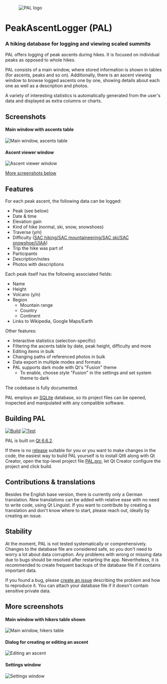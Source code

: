           ![PAL logo](resources/icons/ico/logo_peak_multisize_square.ico)

PeakAscentLogger (PAL)
======================

### A hiking database for logging and viewing scaled summits

PAL offers logging of peak ascents during hikes.
It is focused on individual peaks as opposed to whole hikes.

PAL consists of a main window, where stored information is shown in tables (for ascents, peaks and so on).
Additionally, there is an ascent viewing window to browse logged ascents one by one, showing details about each one as well as a description and photos.

A variety of interesting statistics is automatically generated from the user's data and displayed as extra columns or charts.



Screenshots
-----------

#### Main window with ascents table

![Main window, ascents table](resources/screenshots/ascents_table.png)

#### Ascent viewer window

![Ascent viewer window](resources/screenshots/ascent_viewer.png)

[More screenshots below](#more_screens)



Features
--------

For each peak ascent, the following data can be logged:

- Peak (see below)
- Date & time
- Elevation gain
- Kind of hike (normal, ski, snow, snowshoes)
- Traverse (y/n)
- Difficulty ([SAC hiking/SAC mountaineering/SAC ski/SAC snowshoe/UIAA](https://www.bergfreunde.eu/alpine-grades-calculator/))
- Trip the hike was part of
- Participants
- Description/notes
- Photos with descriptions

Each peak itself has the following associated fields:

- Name
- Height
- Volcano (y/n)
- Region
	- Mountain range
	- Country
	- Continent
- Links to Wikipedia, Google Maps/Earth

Other features:

- Interactive statistics (selection-specific)
- Filtering the ascents table by date, peak height, difficulty and more
- Editing items in bulk
- Changing paths of referenced photos in bulk
- Data export in multiple modes and formats
- PAL supports dark mode with Qt's "Fusion" theme
	- To enable, choose style "Fusion" in the settings and set system theme to dark

The codebase is fully documented.

PAL employs an [SQLite](https://www.sqlite.org) database, so its project files can be opened, inspected and manipulated with any compatible software.



Building PAL
------------

[![Build](https://github.com/svetter/pal/actions/workflows/build.yml/badge.svg)](https://github.com/svetter/pal/actions/workflows/build.yml)
[![Test](https://github.com/svetter/pal/actions/workflows/test.yml/badge.svg)](https://github.com/svetter/pal/actions/workflows/test.yml)

PAL is built on [Qt 6.6.2](https://wiki.qt.io/Qt_6.6_Release).

If there is no [release](https://github.com/svetter/pal/releases) suitable for you or you want to make changes in the code, the easiest way to build PAL yourself is to install Qt6 along with Qt Creator, open the top-level project file [PAL.pro](PAL.pro), let Qt Creator configure the project and click build.



Contributions & translations
----------------------------

Besides the English base version, there is currently only a German translation.
New translations can be added with relative ease with no need to write code, using Qt Linguist.
If you want to contribute by creating a translation and don't know where to start, please reach out, ideally by creating an issue.



Stability
---------

At the moment, PAL is not tested systematically or comprehensively.
Changes to the database file are considered safe, so you don't need to worry a lot about data corruption.
Any problems with wrong or missing data due to bugs should be resolved after restarting the app.
Nevertheless, it is recommended to create frequent backups of the database file if it contains important data.

If you found a bug, please [create an issue](https://github.com/svetter/pal/issues/new) describing the problem and how to reproduce it.
You can attach your database file if it doesn't contain sensitive private data.



More screenshots <a name="more_screens">
----------------

#### Main window with hikers table shown

![Main window, hikers table](resources/screenshots/hikers_table.png)

#### Dialog for creating or editing an ascent

![Editing an ascent](resources/screenshots/edit_ascent.png)

#### Settings window

![Settings window](resources/screenshots/settings.png)
